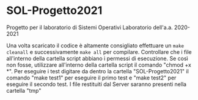 # SOL-Progetto2021
Progetto per il laboratorio di Sistemi Operativi Laboratorio dell'a.a. 2020-2021

Una volta scaricato il codice è altamente consigliato effettuare un `make cleanall` e successivamente `make all` per compilare.
Controllare che i file all'interno della cartella script abbiano i permessi di esecuzione. Se così non fosse, utilizzare all'interno della cartella script il comando "chmod +x *".
Per eseguire i test digitare da dentro la cartella "SOL-Progetto2021" il comando "make test1" per eseguire il primo test e "make test2" per eseguire il secondo test.
I file restituiti dal Server saranno presenti nella cartella "tmp"

